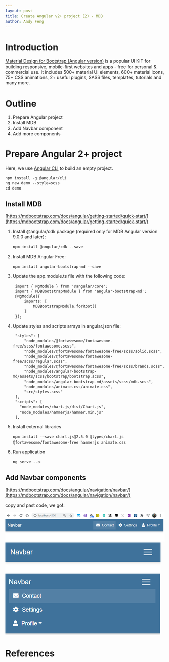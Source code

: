 ```yaml
---
layout: post
title: Create Angular v2+ project (2) - MDB
author: Andy Feng
---
```


# Introduction #
[Material Design for Bootstrap (Angular version)](https://mdbootstrap.com/docs/angular/) is a popular UI KIT for building responsive, mobile-first websites and apps - free for personal & commercial use. It includes 500+ material UI elements, 600+ material icons, 75+ CSS animations, 2+ useful plugins, SASS files, templates, tutorials and many more.

# Outline #
1. Prepare Angular project
2. Install MDB
2. Add Navbar component 
3. Add more components

# Prepare Angular 2+ project
Here, we use [Angular CLI](https://github.com/angular/angular-cli) to build an empty project. 

	npm install -g @angular/cli 
	ng new demo --style=scss
	cd demo

## Install MDB
[https://mdbootstrap.com/docs/angular/getting-started/quick-start/](https://mdbootstrap.com/docs/angular/getting-started/quick-start/)

1. Install @angular/cdk package (required only for MDB Angular version 9.0.0 and later):

	`npm install @angular/cdk --save`

1. Install MDB Angular Free:

	`npm install angular-bootstrap-md --save`

1. Update the app.module.ts file with the following code:

		import { NgModule } from '@angular/core';
		import { MDBBootstrapModule } from 'angular-bootstrap-md';
		@NgModule({
		    imports: [
		        MDBBootstrapModule.forRoot()
		    ]
		});

1. Update styles and scripts arrays in angular.json file:

		"styles": [
		    "node_modules/@fortawesome/fontawesome-free/scss/fontawesome.scss",
		    "node_modules/@fortawesome/fontawesome-free/scss/solid.scss",
		    "node_modules/@fortawesome/fontawesome-free/scss/regular.scss",
		    "node_modules/@fortawesome/fontawesome-free/scss/brands.scss",
		    "node_modules/angular-bootstrap-md/assets/scss/bootstrap/bootstrap.scss",
		    "node_modules/angular-bootstrap-md/assets/scss/mdb.scss",
		    "node_modules/animate.css/animate.css",
		    "src/styles.scss"
		],
		"scripts": [
		  "node_modules/chart.js/dist/Chart.js",
		  "node_modules/hammerjs/hammer.min.js"
		],

1. Install external libraries

	`npm install -–save chart.js@2.5.0 @types/chart.js @fortawesome/fontawesome-free hammerjs animate.css`

1. Run application

	`ng serve --o`

## Add Navbar components ##
[https://mdbootstrap.com/docs/angular/navigation/navbar/](https://mdbootstrap.com/docs/angular/navigation/navbar/)

copy and past code, we got:

![](/images/posts/20200901-angular-1.png)
![](/images/posts/20200901-angular-11.png)
![](/images/posts/20200901-angular-12.png)

# References

